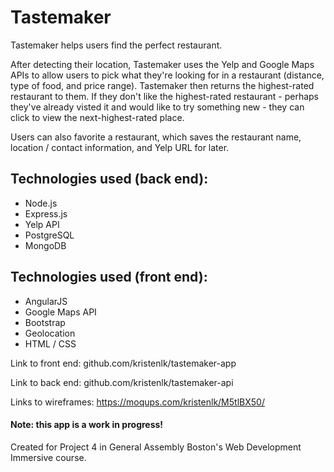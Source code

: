 # Tastemaker

Tastemaker helps users find the perfect restaurant.

After detecting their location, Tastemaker uses the Yelp and Google Maps APIs to allow users to pick what they're looking for in a restaurant (distance, type of food, and price range). Tastemaker then returns the highest-rated restaurant to them. If they don't like the highest-rated restaurant - perhaps they've already visted it and would like to try something new - they can click to view the next-highest-rated place.

Users can also favorite a restaurant, which saves the restaurant name, location / contact information, and Yelp URL for later.

## Technologies used (back end):
* Node.js
* Express.js
* Yelp API
* PostgreSQL
* MongoDB

## Technologies used (front end):
* AngularJS
* Google Maps API
* Bootstrap
* Geolocation
* HTML / CSS

Link to front end: github.com/kristenlk/tastemaker-app

Link to back end: github.com/kristenlk/tastemaker-api

Links to wireframes: https://moqups.com/kristenlk/M5tlBX50/

#### Note: this app is a work in progress!

Created for Project 4 in General Assembly Boston's Web Development Immersive course.
